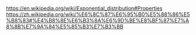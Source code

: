 https://en.wikipedia.org/wiki/Exponential_distribution#Properties
https://zh.wikipedia.org/wiki/%E6%8C%87%E6%95%B0%E5%88%86%E5%B8%83#%E4%B8%8E%E6%B3%8A%E6%9D%BE%E8%BF%87%E7%A8%8B%E7%9A%84%E5%85%B3%E7%B3%BB